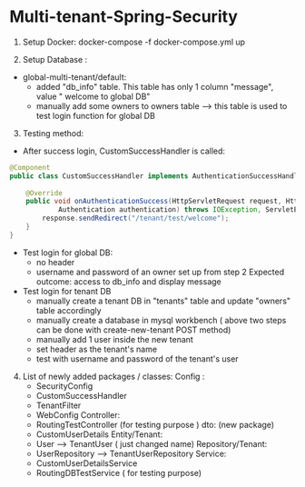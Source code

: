 # Multi-tenant-Spring-Security

1. Setup Docker: 
docker-compose -f docker-compose.yml up

2. Setup Database :
- global-multi-tenant/default: 
    - added "db_info" table. This table has only 1 column "message", value " welcome to global DB"
    - manually add some owners to owners table --> this table is used to test login function for global DB 

3. Testing method:
- After success login, CustomSuccessHandler is called:

```java
@Component
public class CustomSuccessHandler implements AuthenticationSuccessHandler {
	
	@Override
	public void onAuthenticationSuccess(HttpServletRequest request, HttpServletResponse response,
			Authentication authentication) throws IOException, ServletException {
		response.sendRedirect("/tenant/test/welcome");
	}
}
```
- Test login for global DB: 
    - no header 
    - username and password of an owner set up from step 2
    Expected outcome: access to db_info and display message
- Test login for tenant DB
    - manually create a tenant DB in "tenants" table and update "owners" table accordingly
    - manually create a database in mysql workbench 
    ( above two steps can be done with create-new-tenant POST method)
    - manually add 1 user inside the new tenant
    - set header as the tenant's name
    - test with username and password of the tenant's user
4. List of newly added packages / classes:
Config : 
    - SecurityConfig
    - CustomSuccessHandler
    - TenantFilter
    - WebConfig
Controller:
    - RoutingTestController (for testing purpose )
dto: (new package)
    - CustomUserDetails
Entity/Tenant:
    -  User --> TenantUser ( just changed name)
Repository/Tenant:
    - UserRepository --> TenantUserRepository
Service:
    - CustomUserDetailsService
    - RoutingDBTestService ( for testing purpose)
    
    

